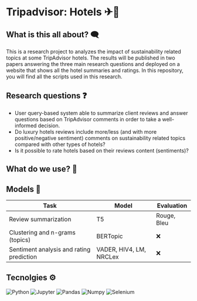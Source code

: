 # Tripadvisor: Hotels ✈🏨
## What is this all about? 🗨
This is a research project to analyzes the impact of sustainability related topics at some TripAdvisor hotels. The results will be published in two papers answering the three main research questions and deployed on a website that shows all the hotel summaries and ratings. In this repository, you will find all the scripts used in this research.

## Research questions ❓
* User query-based system able to summarize client reviews and answer questions based on TripAdvisor comments in order to take a well-informed decision.
* Do luxury hotels reviews include more/less (and with more positive/negative sentiment) comments on sustainability related topics compared with other types of hotels?
* Is it possible to rate hotels based on their reviews content (sentiments)?

## What do we use? 🔧

## Models 🤖
| Task | Model | Evaluation |
| --- | --- | --- |
| Review summarization | T5 | Rouge, Bleu |
| Clustering and n-grams (topics) | BERTopic | ❌ |
| Sentiment analysis and rating prediction | VADER, HIV4, LM, NRCLex | ❌ |

## Tecnolgies ⚙
![Python](https://img.shields.io/badge/Python-14354C?style=for-the-badge&logo=python&logoColor=white)
![Jupyter](https://img.shields.io/badge/Jupyter-F37626.svg?&style=for-the-badge&logo=Jupyter&logoColor=white)
![Pandas](https://img.shields.io/badge/Pandas-2C2D72?style=for-the-badge&logo=pandas&logoColor=white)
![Numpy](https://img.shields.io/badge/Numpy-777BB4?style=for-the-badge&logo=numpy&logoColor=white)
![Selenium](https://img.shields.io/badge/Selenium-43B02A?style=for-the-badge&logo=Selenium&logoColor=white)
